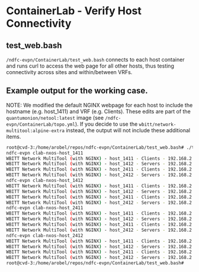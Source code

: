 # ContainerLab - Verify Host Connectivity


## test_web.bash

``/ndfc-evpn/ContainerLab/test_web.bash`` connects to each host container and runs curl to access the web page for all other hosts, thus testing connectivity across sites and within/between VRFs.

## Example output for the working case.

NOTE: We modified the default NGINX webpage for each host to include the hostname (e.g. host_1411) and VRF (e.g. Clients).  These edits are part of the ``quantumonion/netool:latest`` image (see ``/ndfc-evpn/ContainerLab/topo.yml``). If you decide to use the ``wbitt/network-multitool:alpine-extra`` instead, the output will not include these additional items.

```bash
root@cvd-3:/home/arobel/repos/ndfc-evpn/ContainerLab/test_web.bash# ./test_web.bash 
ndfc-evpn clab-nxos-host_1411
WBITT Network MultiTool (with NGINX) - host_1411 - Clients - 192.168.2.201 - HTTP: 80 , HTTPS: 443 . (Formerly praqma/network-multitool)
WBITT Network MultiTool (with NGINX) - host_1412 - Servers - 192.168.2.202 - HTTP: 80 , HTTPS: 443 . (Formerly praqma/network-multitool)
WBITT Network MultiTool (with NGINX) - host_2411 - Clients - 192.168.2.203 - HTTP: 80 , HTTPS: 443 . (Formerly praqma/network-multitool)
WBITT Network MultiTool (with NGINX) - host_2412 - Servers - 192.168.2.204 - HTTP: 80 , HTTPS: 443 . (Formerly praqma/network-multitool)
ndfc-evpn clab-nxos-host_1412
WBITT Network MultiTool (with NGINX) - host_1411 - Clients - 192.168.2.201 - HTTP: 80 , HTTPS: 443 . (Formerly praqma/network-multitool)
WBITT Network MultiTool (with NGINX) - host_1412 - Servers - 192.168.2.202 - HTTP: 80 , HTTPS: 443 . (Formerly praqma/network-multitool)
WBITT Network MultiTool (with NGINX) - host_2411 - Clients - 192.168.2.203 - HTTP: 80 , HTTPS: 443 . (Formerly praqma/network-multitool)
WBITT Network MultiTool (with NGINX) - host_2412 - Servers - 192.168.2.204 - HTTP: 80 , HTTPS: 443 . (Formerly praqma/network-multitool)
ndfc-evpn clab-nxos-host_2411
WBITT Network MultiTool (with NGINX) - host_1411 - Clients - 192.168.2.201 - HTTP: 80 , HTTPS: 443 . (Formerly praqma/network-multitool)
WBITT Network MultiTool (with NGINX) - host_1412 - Servers - 192.168.2.202 - HTTP: 80 , HTTPS: 443 . (Formerly praqma/network-multitool)
WBITT Network MultiTool (with NGINX) - host_2411 - Clients - 192.168.2.203 - HTTP: 80 , HTTPS: 443 . (Formerly praqma/network-multitool)
WBITT Network MultiTool (with NGINX) - host_2412 - Servers - 192.168.2.204 - HTTP: 80 , HTTPS: 443 . (Formerly praqma/network-multitool)
ndfc-evpn clab-nxos-host_2412
WBITT Network MultiTool (with NGINX) - host_1411 - Clients - 192.168.2.201 - HTTP: 80 , HTTPS: 443 . (Formerly praqma/network-multitool)
WBITT Network MultiTool (with NGINX) - host_1412 - Servers - 192.168.2.202 - HTTP: 80 , HTTPS: 443 . (Formerly praqma/network-multitool)
WBITT Network MultiTool (with NGINX) - host_2411 - Clients - 192.168.2.203 - HTTP: 80 , HTTPS: 443 . (Formerly praqma/network-multitool)
WBITT Network MultiTool (with NGINX) - host_2412 - Servers - 192.168.2.204 - HTTP: 80 , HTTPS: 443 . (Formerly praqma/network-multitool)
root@cvd-3:/home/arobel/repos/ndfc-evpn/ContainerLab/test_web.bash#
```

